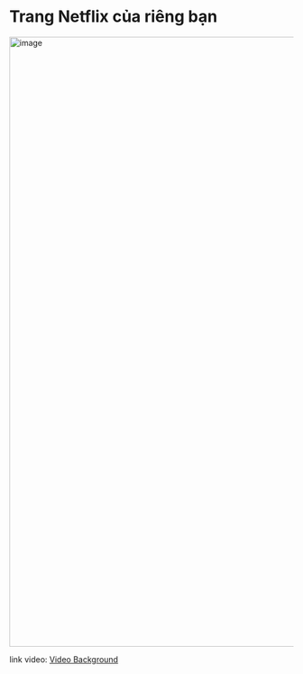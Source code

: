 # Trang Netflix của riêng bạn

<img width="1920" height="1080" alt="image" src="https://github.com/user-attachments/assets/5fc5eaf2-fc37-49d5-a219-9f9086f28583" />

link video: [Video Background](https://www.facebook.com/share/v/1BRpxnKdi1/)
